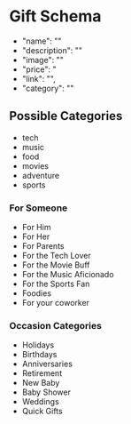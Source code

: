 # Gift Schema

- "name": ""
- "description": ""
- "image": ""
- "price": "
- "link": "",
- "category": ""

## Possible Categories

- tech
- music
- food
- movies
- adventure
- sports

### For Someone

- For Him
- For Her
- For Parents
- For the Tech Lover
- For the Movie Buff
- For the Music Aficionado
- For the Sports Fan
- Foodies
- For your coworker

### Occasion Categories

- Holidays
- Birthdays
- Anniversaries
- Retirement
- New Baby
- Baby Shower
- Weddings
- Quick Gifts
